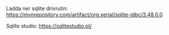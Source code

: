 Ladda ner sqlite drivrutin:
https://mvnrepository.com/artifact/org.xerial/sqlite-jdbc/3.48.0.0

Sqlite studio:
https://sqlitestudio.pl/
